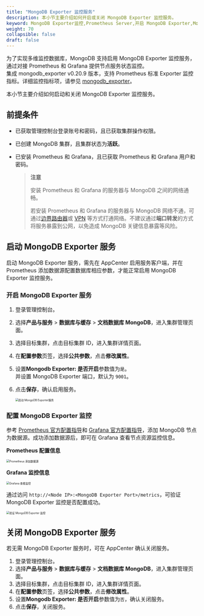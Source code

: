 ```yaml
---
title: "MongoDB Exporter 监控服务"
description: 本小节主要介绍如何开启或关闭 MongoDB Exporter 监控服务。 
keyword: MongoDB Exporter监控,Prometheus Server,开启 MongoDB Exporter,MongoDB,文档数据库,数据库
weight: 70
collapsible: false
draft: false
---
```



为了实现多维监控数据库，MongoDB 支持启用 MongoDB Exporter 监控服务，通过对接 Prometheus 和 Grafana 提供节点服务状态监控。  
集成 mongodb_exporter v0.20.9 版本，支持 Prometheus 标准 Exporter 监控指标。详细监控指标项，请参见 [mongodb_exporter](https://github.com/dcu/mongodb_exporter)。

本小节主要介绍如何启动和关闭 MongoDB Exporter 监控服务。

## 前提条件

- 已获取管理控制台登录账号和密码，且已获取集群操作权限。
- 已创建 MongoDB 集群，且集群状态为**活跃**。
- 已安装 Prometheus 和 Grafana，且已获取 Prometheus 和 Grafana 用户和密码。

   > **注意**
   > 
   > 安装 Prometheus 和 Grafana 的服务器与 MongoDB 之间的网络通畅。
   > 
   > 若安装 Prometheus 和 Grafana 的服务器与 MongoDB 网络不通，可通过[边界路由器](/network/border_router/)或 [VPN](/network/vpc/manual/vpn/) 等方式打通网络。不建议通过**端口转发**的方式将服务暴露到公网，以免造成 MongoDB 关键信息暴露等风险。

## 启动 MongoDB Exporter 服务

启动 MongoDB Exporter 服务，需先在 AppCenter 启用服务客户端，并在 Prometheus 添加数据源配置数据库相应参数，才能正常启用 MongoDB Exporter 监控服务。

### 开启 MongoDB Exporter 服务
   
1. 登录管理控制台。
2. 选择**产品与服务** > **数据库与缓存** > **文档数据库 MongoDB**，进入集群管理页面。
3. 选择目标集群，点击目标集群 ID，进入集群详情页面。  
4. 在**配置参数**页签，选择**公共参数**，点击**修改属性**。
5. 设置**Mongodb Exporter: 是否开启**参数值为`是`。  
   并设置 MongoDB Exporter 端口，默认为 `9001`。  
6. 点击**保存**，确认启用服务。
   
   <img src="../../../_images/enable_exporter.png" alt="启动 MongoDB Exporter服务" style="zoom:50%;" />

### 配置 MongoDB Exporter 监控

参考 [Prometheus 官方配置指导](https://prometheus.io/docs/prometheus/latest/configuration/configuration/)和 [Grafana 官方配置指导](https://grafana.com/docs/grafana/latest/administration/configuration/)，添加 MongoDB 节点为数据源。成功添加数据源后，即可在 Grafana 查看节点资源监控信息。

**Prometheus 配置信息**

<img src="../../../_images/exporter_prometheus.png" alt="Prometheus 添加数据源" style="zoom:50%;" />

**Grafana 监控信息**

<img src="../../../_images/mongodb_exporter_grafana.png" alt="Grafana 查看监控" style="zoom:50%;" />

通过访问 `http://<Node IP>:<MongoDB Exporter Port>/metrics`，可验证 MongoDB Exporter 监控是否配置成功。

<img src="../../../_images/mongodb_exporter_verify.png" alt="验证 MongoDB Exporter 监控" style="zoom:50%;" />

## 关闭 MongoDB Exporter 服务

若无需 MongoDB Exporter 服务时，可在 AppCenter 确认关闭服务。

1. 登录管理控制台。
2. 选择**产品与服务** > **数据库与缓存** > **文档数据库 MongoDB**，进入集群管理页面。
3. 选择目标集群，点击目标集群 ID，进入集群详情页面。  
4. 在**配置参数**页签，选择**公共参数**，点击**修改属性**。
5. 设置**Mongodb Exporter: 是否开启**参数值为`否`，确认关闭服务。
6. 点击**保存**，关闭服务。

